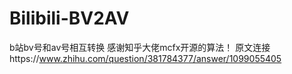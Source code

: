 # Bilibili-BV2AV
b站bv号和av号相互转换
感谢知乎大佬mcfx开源的算法！
原文连接https://www.zhihu.com/question/381784377/answer/1099055405
